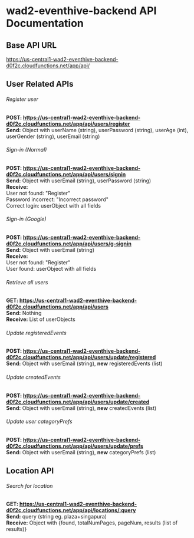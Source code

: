 # wad2-eventhive-backend API Documentation

## Base API URL
https://us-central1-wad2-eventhive-backend-d0f2c.cloudfunctions.net/app/api/  

## User Related APIs

###### Register user
**POST: https://us-central1-wad2-eventhive-backend-d0f2c.cloudfunctions.net/app/api/users/register**  
**Send:** Object with userName (string), userPassword (string), userAge (int), userGender (string), userEmail (string) 

###### Sign-in (Normal)
**POST: https://us-central1-wad2-eventhive-backend-d0f2c.cloudfunctions.net/app/api/users/signin**  
**Send:** Object with userEmail (string), userPassword (string)  
**Receive:**  
User not found: "Register"  
Password incorrect: "Incorrect password"    
Correct login: userObject with all fields

###### Sign-in (Google)
**POST: https://us-central1-wad2-eventhive-backend-d0f2c.cloudfunctions.net/app/api/users/g-signin**  
**Send:** Object with userEmail (string)  
**Receive:**  
User not found: "Register"  
User found: userObject with all fields

###### Retrieve all users
**GET: https://us-central1-wad2-eventhive-backend-d0f2c.cloudfunctions.net/app/api/users**  
**Send:** Nothing  
**Receive:** List of userObjects

###### Update registeredEvents
**POST: https://us-central1-wad2-eventhive-backend-d0f2c.cloudfunctions.net/app/api/users/update/registered**  
**Send:** Object with userEmail (string), **new** registeredEvents (list)

###### Update createdEvents
**POST: https://us-central1-wad2-eventhive-backend-d0f2c.cloudfunctions.net/app/api/users/update/created**  
**Send:** Object with userEmail (string), **new** createdEvents (list)

###### Update user categoryPrefs
**POST: https://us-central1-wad2-eventhive-backend-d0f2c.cloudfunctions.net/app/api/users/update/prefs**  
**Send:** Object with userEmail (string), **new** categoryPrefs (list)

## Location API
###### Search for location
**GET: https://us-central1-wad2-eventhive-backend-d0f2c.cloudfunctions.net/app/api/locations/:query**  
**Send:** query (string eg. plaza+singapura)  
**Receive:** Object with {found, totalNumPages, pageNum, results (list of results)}






